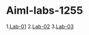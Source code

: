 # Aiml-labs-1255
1.[Lab-01](https://github.com/prachirathi1/Aiml-labs-1255/blob/main/Lab-01.ipynb)
2.[Lab-02](https://github.com/prachirathi1/Aiml-labs-1255/blob/main/LAB2.ipynb)
3.[Lab-03](https://github.com/prachirathi1/Aiml-labs-1255/blob/main/lab_03.ipynb)
